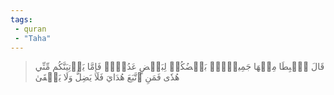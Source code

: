 ```yaml
---
tags: 
 - quran 
 - "Taha"
---
```


> قَالَ ٱهۡبِطَا مِنۡهَا جَمِيعَۢاۖ بَعۡضُكُمۡ لِبَعۡضٍ عَدُوّٞۖ فَإِمَّا يَأۡتِيَنَّكُم مِّنِّي هُدٗى فَمَنِ ٱتَّبَعَ هُدَايَ فَلَا يَضِلُّ وَلَا يَشۡقَىٰ
